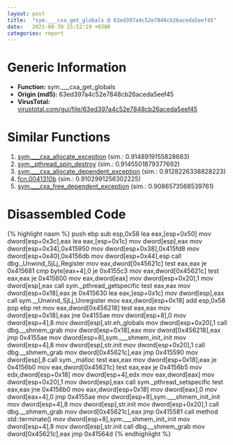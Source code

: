 ```yaml
---
layout: post
title:  "sym.___cxa_get_globals @ 63ed397a4c52e7848cb26aceda5eef45"
date:   2021-08-30 15:52:19 +0300
categories: report
---
```


# Generic Information
- **Function:** sym.\_\_\_cxa\_get\_globals
- **Origin (md5):** 63ed397a4c52e7848cb26aceda5eef45
- **VirusTotal:** [virustotal.com/gui/file/63ed397a4c52e7848cb26aceda5eef45][virustotal_ref]



# Similar Functions

1. [sym.\_\_\_cxa\_allocate\_exception][similar_1_ref] (sim.: 0.9148919155828683)
2. [sym.\_pthread\_spin\_destroy][similar_2_ref] (sim.: 0.9145501879377692)
3. [sym.\_\_\_cxa\_allocate\_dependent\_exception][similar_3_ref] (sim.: 0.9128226338828223)
4. [fcn.0041310b][similar_4_ref] (sim.: 0.9102991256302225)
5. [sym.\_\_\_cxa\_free\_dependent\_exception][similar_5_ref] (sim.: 0.9086573568539761)


# Disassembled Code

{% highlight nasm %}
push ebp
sub esp,0x58
lea eax,[esp+0x50]
mov dword[esp+0x3c],eax
lea eax,[esp+0x1c]
mov dword[esp],eax
mov dword[esp+0x34],0x415950
mov dword[esp+0x38],0x415fd8
mov dword[esp+0x40],0x4156db
mov dword[esp+0x44],esp
call dbg._Unwind_SjLj_Register
mov eax,dword[0x45621c]
test eax,eax
je 0x415681
cmp byte[eax+4],0
je 0x4155c3
mov eax,dword[0x45621c]
test eax,eax
je 0x415600
mov eax,dword[eax]
mov dword[esp+0x20],1
mov dword[esp],eax
call sym._pthread_getspecific
test eax,eax
mov dword[esp+0x18],eax
je 0x415630
lea eax,[esp+0x1c]
mov dword[esp],eax
call sym.__Unwind_SjLj_Unregister
mov eax,dword[esp+0x18]
add esp,0x58
pop ebp
ret 
mov eax,dword[0x456218]
test eax,eax
mov dword[esp+0x18],eax
jne 0x4155ae
mov dword[esp+8],0
mov dword[esp+4],8
mov dword[esp],str.eh_globals
mov dword[esp+0x20],1
call dbg.__shmem_grab
mov dword[esp+0x18],eax
mov dword[0x456218],eax
jmp 0x4155ae
mov dword[esp+8],sym.___shmem_init_init
mov dword[esp+4],8
mov dword[esp],str.init
mov dword[esp+0x20],1
call dbg.__shmem_grab
mov dword[0x45621c],eax
jmp 0x415590
mov dword[esp],8
call sym._malloc
test eax,eax
mov dword[esp+0x18],eax
je 0x4156b0
mov eax,dword[0x45621c]
test eax,eax
je 0x4156b5
mov edx,dword[esp+0x18]
mov dword[esp+4],edx
mov eax,dword[eax]
mov dword[esp+0x20],1
mov dword[esp],eax
call sym._pthread_setspecific
test eax,eax
jne 0x4156b0
mov eax,dword[esp+0x18]
mov dword[eax],0
mov dword[eax+4],0
jmp 0x4155ae
mov dword[esp+8],sym.___shmem_init_init
mov dword[esp+4],8
mov dword[esp],str.init
mov dword[esp+0x20],1
call dbg.__shmem_grab
mov dword[0x45621c],eax
jmp 0x415581
call method std::terminate()
mov dword[esp+8],sym.___shmem_init_init
mov dword[esp+4],8
mov dword[esp],str.init
call dbg.__shmem_grab
mov dword[0x45621c],eax
jmp 0x41564d
{% endhighlight %}


[similar_1_ref]: /report/sym.___cxa_allocate_exception@63ed397a4c52e7848cb26aceda5eef45
[similar_2_ref]: /report/sym._pthread_spin_destroy@63ed397a4c52e7848cb26aceda5eef45
[similar_3_ref]: /report/sym.___cxa_allocate_dependent_exception@63ed397a4c52e7848cb26aceda5eef45
[similar_4_ref]: /report/fcn.0041310b@8c10f6a1b7643ed6e914352ded4b58e0
[similar_5_ref]: /report/sym.___cxa_free_dependent_exception@63ed397a4c52e7848cb26aceda5eef45
[virustotal_ref]: https://www.virustotal.com/gui/file/63ed397a4c52e7848cb26aceda5eef45